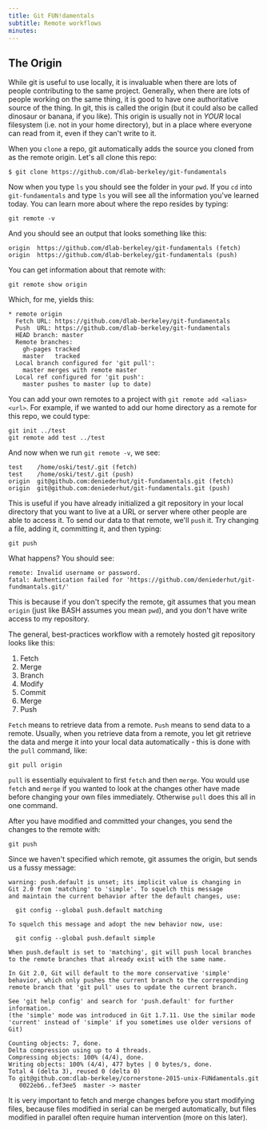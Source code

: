 ```yaml
---
title: Git FUN!damentals
subtitle: Remote workflows
minutes:
---
```


## The Origin

While git is useful to use locally, it is invaluable when there are lots of people contributing to the same project. Generally, when there are lots of people working on the same thing, it is good to have one authoritative source of the thing. In git, this is called the origin (but it could also be called dinosaur or banana, if you like). This origin is usually not in *YOUR* local filesystem (i.e. not in your home directory), but in a place where everyone can read from it, even if they can't write to it.

When you `clone` a repo, git automatically adds the source you cloned from as the remote origin. Let's all clone this repo:

~~~
$ git clone https://github.com/dlab-berkeley/git-fundamentals
~~~

Now when you type `ls` you should see the folder in your `pwd`. If you `cd`
into `git-fundamentals` and type `ls` you will see all the information you've
learned today. You can learn more about where the repo resides by typing:

~~~{.input}
git remote -v
~~~

And you should see an output that looks something like this:

~~~{.output}
origin  https://github.com/dlab-berkeley/git-fundamentals (fetch)
origin  https://github.com/dlab-berkeley/git-fundamentals (push)
~~~

You can get information about that remote with:

~~~{.input}
git remote show origin
~~~

Which, for me, yields this:

~~~{.output}
* remote origin
  Fetch URL: https://github.com/dlab-berkeley/git-fundamentals
  Push  URL: https://github.com/dlab-berkeley/git-fundamentals
  HEAD branch: master
  Remote branches:
    gh-pages tracked
    master   tracked
  Local branch configured for 'git pull':
    master merges with remote master
  Local ref configured for 'git push':
    master pushes to master (up to date)
~~~

You can add your own remotes to a project with `git remote add <alias> <url>`. For example, if we wanted to add our home directory as a remote for this repo, we could type:

~~~{.input}
git init ../test
git remote add test ../test
~~~

And now when we run `git remote -v`, we see:

~~~{.output}
test	/home/oski/test/.git (fetch)
test	/home/oski/test/.git (push)
origin	git@github.com:deniederhut/git-fundamentals.git (fetch)
origin	git@github.com:deniederhut/git-fundamentals.git (push)
~~~

This is useful if you have already initialized a git repository in your local directory that you want to live at a URL or server where other people are able to access it. To send our data to that remote, we'll `push` it. Try changing a file, adding it, committing it, and then typing:

~~~{.input}
git push
~~~

What happens? You should see:

~~~{.output}
remote: Invalid username or password.
fatal: Authentication failed for 'https://github.com/deniederhut/git-fundmantals.git/'
~~~

This is because if you don't specify the remote, git assumes that you mean `origin` (just like BASH assumes you mean `pwd`), and you don't have write access to my repository. 

The general, best-practices workflow with a remotely hosted git repository looks like this:

1. Fetch
2. Merge
3. Branch
4. Modify
5. Commit
6. Merge 
7. Push

`Fetch` means to retrieve data from a remote. `Push` means to send data to a remote. Usually, when you retrieve data from a remote, you let git retrieve the data and merge it into your local data automatically - this is done with the `pull` command, like:

~~~{.input}
git pull origin
~~~

`pull` is essentially equivalent to first `fetch` and then `merge`. You would
use `fetch` and `merge` if you wanted to look at the changes other have made
before changing your own files immediately. Otherwise `pull` does this all in
one command.

After you have modified and committed your changes, you send the changes to the remote with:

~~~{.input}
git push
~~~

Since we haven't specified which remote, git assumes the origin, but sends us a fussy message:

~~~{.output}
warning: push.default is unset; its implicit value is changing in
Git 2.0 from 'matching' to 'simple'. To squelch this message
and maintain the current behavior after the default changes, use:

  git config --global push.default matching

To squelch this message and adopt the new behavior now, use:

  git config --global push.default simple

When push.default is set to 'matching', git will push local branches
to the remote branches that already exist with the same name.

In Git 2.0, Git will default to the more conservative 'simple'
behavior, which only pushes the current branch to the corresponding
remote branch that 'git pull' uses to update the current branch.

See 'git help config' and search for 'push.default' for further information.
(the 'simple' mode was introduced in Git 1.7.11. Use the similar mode
'current' instead of 'simple' if you sometimes use older versions of Git)

Counting objects: 7, done.
Delta compression using up to 4 threads.
Compressing objects: 100% (4/4), done.
Writing objects: 100% (4/4), 477 bytes | 0 bytes/s, done.
Total 4 (delta 3), reused 0 (delta 0)
To git@github.com:dlab-berkeley/cornerstone-2015-unix-FUNdamentals.git
   0022eb6..fef3ee5  master -> master
~~~

It is very important to fetch and merge changes before you start modifying files, because files modified in serial can be merged automatically, but files modified in parallel often require human intervention (more on this later).
